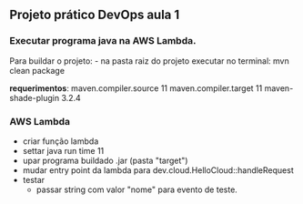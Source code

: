 ## Projeto prático DevOps aula 1

### Executar programa java na AWS Lambda.
Para buildar o projeto:
    - na pasta raiz do projeto
    executar no terminal: mvn clean package

**requerimentos**:
maven.compiler.source 11
maven.compiler.target 11
maven-shade-plugin 3.2.4


### AWS Lambda

- criar função lambda
- settar java run time 11
- upar programa buildado .jar (pasta "target")
- mudar entry point da lambda para dev.cloud.HelloCloud::handleRequest
- testar
    - passar string com valor "nome" para evento de teste.